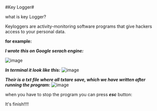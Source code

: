 #Key Logger#

what is key Logger?

Keyloggers are activity-monitoring software programs that give hackers access to your personal data.

**for example:** 

***I wrote this on Google serach engine:***

![image](https://user-images.githubusercontent.com/67824440/148375006-f2a98f24-bbef-436b-b00e-1cc4726ee243.png)

***In terminal it look like this:***
![image](https://user-images.githubusercontent.com/67824440/148375425-f7b5a0b6-96d6-41b6-8d17-1aca15b313e5.png)

***Their is a txt file where all txtare save, which we have written after running the program:***
![image](https://user-images.githubusercontent.com/67824440/148375193-8a4f3904-eef6-462d-b1ae-0c95245c52bb.png)

when you have to stop the program you can press ***esc*** button: 

It's finish!!!!
